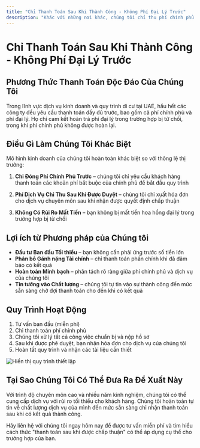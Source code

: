 ```yaml
---
title: "Chỉ Thanh Toán Sau Khi Thành Công - Không Phí Đại Lý Trước"
description: "Khác với những nơi khác, chúng tôi chỉ thu phí chính phủ trước và phí dịch vụ sau khi được phê duyệt. Không rủi ro, minh bạch hoàn toàn và đảm bảo kết quả."
---
```


# Chỉ Thanh Toán Sau Khi Thành Công - Không Phí Đại Lý Trước

## Phương Thức Thanh Toán Độc Đáo Của Chúng Tôi

Trong lĩnh vực dịch vụ kinh doanh và quy trình di cư tại UAE, hầu hết các công ty đều yêu cầu thanh toán đầy đủ trước, bao gồm cả phí chính phủ và phí đại lý. Họ chỉ cam kết hoàn trả phí đại lý trong trường hợp bị từ chối, trong khi phí chính phủ không được hoàn lại.

## Điều Gì Làm Chúng Tôi Khác Biệt

Mô hình kinh doanh của chúng tôi hoàn toàn khác biệt so với thông lệ thị trường:

1. **Chỉ Đóng Phí Chính Phủ Trước** – chúng tôi chỉ yêu cầu khách hàng thanh toán các khoản phí bắt buộc của chính phủ để bắt đầu quy trình

2. **Phí Dịch Vụ Chỉ Thu Sau Khi Được Duyệt** – chúng tôi chỉ xuất hóa đơn cho dịch vụ chuyên môn sau khi nhận được quyết định chấp thuận

3. **Không Có Rủi Ro Mất Tiền** – bạn không bị mất tiền hoa hồng đại lý trong trường hợp bị từ chối

## Lợi ích từ Phương pháp của Chúng tôi

- **Đầu tư Ban đầu Tối thiểu** – bạn không cần phải ứng trước số tiền lớn
- **Phân bổ Gánh nặng Tài chính** – chỉ thanh toán phần chính khi đã đảm bảo có kết quả
- **Hoàn toàn Minh bạch** – phân tách rõ ràng giữa phí chính phủ và dịch vụ của chúng tôi
- **Tin tưởng vào Chất lượng** – chúng tôi tự tin vào sự thành công đến mức sẵn sàng chờ đợi thanh toán cho đến khi có kết quả

## Quy Trình Hoạt Động

1. Tư vấn ban đầu (miễn phí)
2. Chỉ thanh toán phí chính phủ
3. Chúng tôi xử lý tất cả công việc chuẩn bị và nộp hồ sơ
4. Sau khi được phê duyệt, bạn nhận hóa đơn cho dịch vụ của chúng tôi
5. Hoàn tất quy trình và nhận các tài liệu cần thiết

![Hiển thị quy trình thiết lập](/img/post-payment-process.svg)

## Tại Sao Chúng Tôi Có Thể Đưa Ra Đề Xuất Này

Với trình độ chuyên môn cao và nhiều năm kinh nghiệm, chúng tôi có thể cung cấp dịch vụ với rủi ro tối thiểu cho khách hàng. Chúng tôi hoàn toàn tự tin về chất lượng dịch vụ của mình đến mức sẵn sàng chỉ nhận thanh toán sau khi có kết quả thành công.

Hãy liên hệ với chúng tôi ngay hôm nay để được tư vấn miễn phí và tìm hiểu cách thức "thanh toán sau khi được chấp thuận" có thể áp dụng cụ thể cho trường hợp của bạn.
